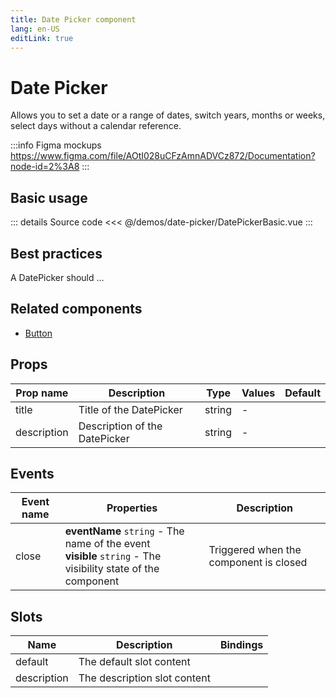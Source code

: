 ```yaml
---
title: Date Picker component
lang: en-US
editLink: true
---
```


# Date Picker

Allows you to set a date or a range of dates, switch years, months or weeks, select days without a calendar reference.

:::info Figma mockups
https://www.figma.com/file/AOtI028uCFzAmnADVCz872/Documentation?node-id=2%3A8
:::

## Basic usage

<DatePickerBasic />

::: details Source code
<<< @/demos/date-picker/DatePickerBasic.vue
:::

## Best practices

A DatePicker should ...

## Related components

- [Button](/components/button/button.doc)

## Props

| Prop name   | Description                   | Type   | Values | Default |
| ----------- | ----------------------------- | ------ | ------ | ------- |
| title       | Title of the DatePicker       | string | -      |         |
| description | Description of the DatePicker | string | -      |         |

## Events

| Event name | Properties                                                                                                      | Description                            |
| ---------- | --------------------------------------------------------------------------------------------------------------- | -------------------------------------- |
| close      | **eventName** `string` - The name of the event<br/>**visible** `string` - The visibility state of the component | Triggered when the component is closed |

## Slots

| Name        | Description                  | Bindings |
| ----------- | ---------------------------- | -------- |
| default     | The default slot content     |          |
| description | The description slot content |          |
